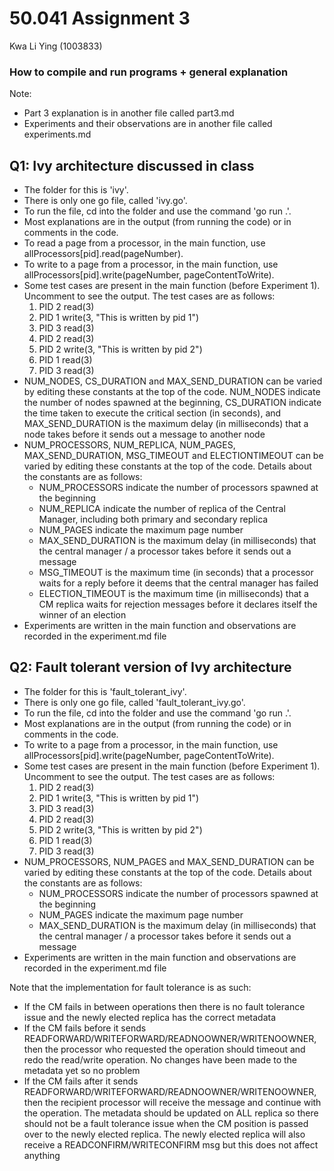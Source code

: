 # 50.041 Assignment 3
Kwa Li Ying (1003833)

### How to compile and run programs + general explanation
Note: 
- Part 3 explanation is in another file called part3.md
- Experiments and their observations are in another file called experiments.md

## Q1: Ivy architecture discussed in class
- The folder for this is 'ivy'.
- There is only one go file, called 'ivy.go'.
- To run the file, cd into the folder and use the command 'go run .'.
- Most explanations are in the output (from running the code) or in comments in the code.
- To read a page from a processor, in the main function, use allProcessors[pid].read(pageNumber).
- To write to a page from a processor, in the main function, use allProcessors[pid].write(pageNumber, pageContentToWrite).
- Some test cases are present in the main function (before Experiment 1). Uncomment to see the output. The test cases are as follows:
	1. PID 2 read(3)
	2. PID 1 write(3, "This is written by pid 1")
	3. PID 3 read(3)
	4. PID 2 read(3)
	5. PID 2 write(3, "This is written by pid 2")
	6. PID 1 read(3)
	7. PID 3 read(3)
- NUM_NODES, CS_DURATION and MAX_SEND_DURATION can be varied by editing these constants at the top of the code. NUM_NODES indicate the number of nodes spawned at the beginning, CS_DURATION indicate the time taken to execute the critical section (in seconds), and MAX_SEND_DURATION is the maximum delay (in milliseconds) that a node takes before it sends out a message to another node
- NUM_PROCESSORS, NUM_REPLICA, NUM_PAGES, MAX_SEND_DURATION, MSG_TIMEOUT and ELECTIONTIMEOUT can be varied by editing these constants at the top of the code. Details about the constants are as follows:
	* NUM_PROCESSORS indicate the number of processors spawned at the beginning
	* NUM_REPLICA indicate the number of replica of the Central Manager, including both primary and secondary replica
	* NUM_PAGES indicate the maximum page number
	* MAX_SEND_DURATION is the maximum delay (in milliseconds) that the central manager / a processor takes before it sends out a message
	* MSG_TIMEOUT is the maximum time (in seconds) that a processor waits for a reply before it deems that the central manager has failed
	* ELECTION_TIMEOUT is the maximum time (in milliseconds) that a CM replica waits for rejection messages before it declares itself the winner of an election
- Experiments are written in the main function and observations are recorded in the experiment.md file


## Q2: Fault tolerant version of Ivy architecture
- The folder for this is 'fault_tolerant_ivy'.
- There is only one go file, called 'fault_tolerant_ivy.go'.
- To run the file, cd into the folder and use the command 'go run .'.
- Most explanations are in the output (from running the code) or in comments in the code.
- To write to a page from a processor, in the main function, use allProcessors[pid].write(pageNumber, pageContentToWrite).
- Some test cases are present in the main function (before Experiment 1). Uncomment to see the output. The test cases are as follows:
	1. PID 2 read(3)
	2. PID 1 write(3, "This is written by pid 1")
	3. PID 3 read(3)
	4. PID 2 read(3)
	5. PID 2 write(3, "This is written by pid 2")
	6. PID 1 read(3)
	7. PID 3 read(3)
- NUM_PROCESSORS, NUM_PAGES and MAX_SEND_DURATION can be varied by editing these constants at the top of the code. Details about the constants are as follows:
	* NUM_PROCESSORS indicate the number of processors spawned at the beginning
	* NUM_PAGES indicate the maximum page number
	* MAX_SEND_DURATION is the maximum delay (in milliseconds) that the central manager / a processor takes before it sends out a message
- Experiments are written in the main function and observations are recorded in the experiment.md file


Note that the implementation for fault tolerance is as such:
- If the CM fails in between operations then there is no fault tolerance issue and the newly elected replica has the correct metadata
- If the CM fails before it sends READFORWARD/WRITEFORWARD/READNOOWNER/WRITENOOWNER, then the processor who requested the operation should timeout and redo the read/write operation. No changes have been made to the metadata yet so no problem
- If the CM fails after it sends READFORWARD/WRITEFORWARD/READNOOWNER/WRITENOOWNER, then the recipient processor will receive the message and continue with the operation. The metadata should be updated on ALL replica so there should not be a fault tolerance issue when the CM position is passed over to the newly elected replica. The newly elected replica will also receive a READCONFIRM/WRITECONFIRM msg but this does not affect anything



